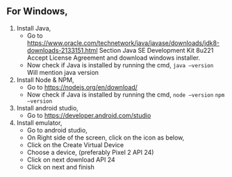 ## For Windows,

1) Install Java,
    - Go to https://www.oracle.com/technetwork/java/javase/downloads/jdk8-downloads-2133151.html
    Section  Java SE Development Kit 8u221
    Accept License Agreement and download windows installer.
    - Now check if Java is installed by running the cmd,
        `java —version`
    Will mention java version
2) Install Node & NPM,
    - Go to https://nodejs.org/en/download/
    - Now check if Java is installed by running the cmd,
        `node —version`
        `npm —version`
3) Install android studio,
    - Go to https://developer.android.com/studio
4) Install emulator,
    - Go to android studio,
    - On Right side of the screen, click on the icon as below,
    - Click on the Create Virtual Device
    - Choose a device, (preferably Pixel 2 API 24)
    - Click on next download API 24
    - Click on next and finish